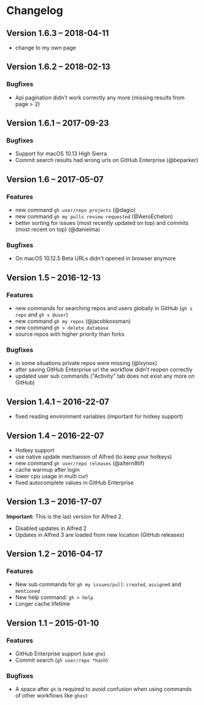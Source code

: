 Changelog
=========

Version 1.6.3 – 2018-04-11
--------------------------

* change to my own page


Version 1.6.2 – 2018-02-13
--------------------------

### Bugfixes

* Api pagination didn't work correctly any more (missing results from page > 2)


Version 1.6.1 – 2017-09-23
--------------------------

### Bugfixes

* Support for macOS 10.13 High Sierra
* Commit search results had wrong urls on GitHub Enterprise (@beparker)


Version 1.6 – 2017-05-07
------------------------

### Features

* new command `gh user/repo projects` (@dagio)
* new command `gh my pulls review requested` (@AeroEchelon)
* better sorting for issues (most recently updated on top) and commits (most recent on top) (@danielma)

### Bugfixes

* On macOS 10.12.5 Beta URLs didn't opened in browser anymore


Version 1.5 – 2016-12-13
------------------------

### Features

* new commands for searching repos and users globally in GitHub (`gh s repo` and `gh s @user`)
* new command `gh my repos` (@jacobkossman)
* new command `gh > delete database`
* source repos with higher priority than forks

### Bugfixes

* in some situations private repos were missing (@lxynox)
* after saving GitHub Enterprise url the workflow didn't reopen correctly
* updated user sub commands ("Activity" tab does not exist any more on GitHub)


Version 1.4.1 – 2016-22-07
--------------------------

* fixed reading environment variables (important for hotkey support)


Version 1.4 – 2016-22-07
------------------------

* Hotkey support
* use native update mechanism of Alfred (to keep your hotkeys)
* new command `gh user/repo releases` (@altern8tif)
* cache warmup after login
* lower cpu usage in multi curl
* fixed autocomplete values in GitHub Enterprise


Version 1.3 – 2016-17-07
------------------------

**Important:** This is the last version for Alfred 2.

* Disabled updates in Alfred 2
* Updates in Alfred 3 are loaded from new location (GitHub releases)


Version 1.2 – 2016-04-17
------------------------

### Features

* New sub commands for `gh my issues/pull`: `created`, `assigned` and `mentioned`
* New help command: `gh > help`
* Longer cache lifetime


Version 1.1 – 2015-01-10
------------------------

### Features

* GitHub Enterprise support (use `ghe`)
* Commit search (`gh user/repo *hash`)

### Bugfixes

* A space after `gh` is required to avoid confusion when using commands of other workflows like `ghost`
